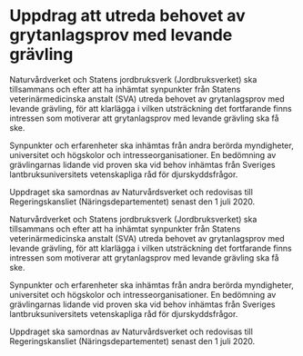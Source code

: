 # Uppdrag att utreda behovet av grytanlagsprov med levande grävling

Naturvårdverket och Statens jordbruksverk (Jordbruksverket) ska tillsammans och efter att ha inhämtat synpunkter från Statens veterinärmedicinska anstalt (SVA) utreda behovet av grytanlagsprov med levande grävling, för att klarlägga i vilken utsträckning det fortfarande finns intressen som motiverar att grytanlagsprov med levande grävling ska få ske.

Synpunkter och erfarenheter ska inhämtas från andra berörda myndigheter, universitet och högskolor och intresseorganisationer. En bedömning av grävlingarnas lidande vid proven ska vid behov inhämtas från Sveriges lantbruksuniversitets vetenskapliga råd för djurskyddsfrågor.

Uppdraget ska samordnas av Naturvårdsverket och redovisas till Regeringskansliet (Näringsdepartementet) senast den 1 juli 2020.

Naturvårdverket och Statens jordbruksverk (Jordbruksverket) ska tillsammans och efter att ha inhämtat synpunkter från Statens veterinärmedicinska anstalt (SVA) utreda behovet av grytanlagsprov med levande grävling, för att klarlägga i vilken utsträckning det fortfarande finns intressen som motiverar att grytanlagsprov med levande grävling ska få ske.

Synpunkter och erfarenheter ska inhämtas från andra berörda myndigheter, universitet och högskolor och intresseorganisationer. En bedömning av grävlingarnas lidande vid proven ska vid behov inhämtas från Sveriges lantbruksuniversitets vetenskapliga råd för djurskyddsfrågor.

Uppdraget ska samordnas av Naturvårdsverket och redovisas till Regeringskansliet (Näringsdepartementet) senast den 1 juli 2020.
